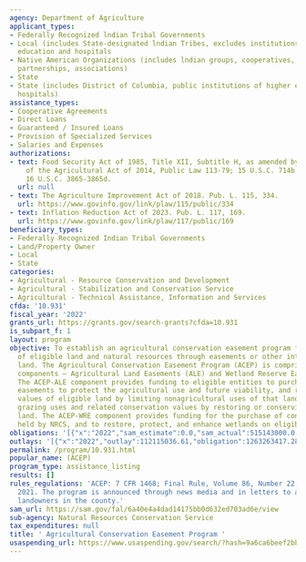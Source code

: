 ```yaml
---
agency: Department of Agriculture
applicant_types:
- Federally Recognized lndian Tribal Governments
- Local (includes State-designated lndian Tribes, excludes institutions of higher
  education and hospitals
- Native American Organizations (includes lndian groups, cooperatives, corporations,
  partnerships, associations)
- State
- State (includes District of Columbia, public institutions of higher education and
  hospitals)
assistance_types:
- Cooperative Agreements
- Direct Loans
- Guaranteed / Insured Loans
- Provision of Specialized Services
- Salaries and Expenses
authorizations:
- text: Food Security Act of 1985, Title XII, Subtitle H, as amended by Section 2301
    of the Agricultural Act of 2014, Public Law 113-79; 15 U.S.C. 714b and 714c and
    16 U.S.C. 3865-3865d.
  url: null
- text: The Agriculture Improvement Act of 2018. Pub. L. 115, 334.
  url: https://www.govinfo.gov/link/plaw/115/public/334
- text: Inflation Reduction Act of 2023. Pub. L. 117, 169.
  url: https://www.govinfo.gov/link/plaw/117/public/169
beneficiary_types:
- Federally Recognized Indian Tribal Governments
- Land/Property Owner
- Local
- State
categories:
- Agricultural - Resource Conservation and Development
- Agricultural - Stabilization and Conservation Service
- Agricultural - Technical Assistance, Information and Services
cfda: '10.931'
fiscal_year: '2022'
grants_url: https://grants.gov/search-grants?cfda=10.931
is_subpart_f: 1
layout: program
objective: To establish an agricultural conservation easement program for the conservation
  of eligible land and natural resources through easements or other interests in the
  land. The Agricultural Conservation Easement Program (ACEP) is comprised of two
  components – Agricultural Land Easements (ALE) and Wetland Reserve Easements (WRE).
  The ACEP-ALE component provides funding to eligible entities to purchase conservation
  easements to protect the agricultural use and future viability, and related conservation
  values of eligible land by limiting nonagricultural uses of that land; and to protect
  grazing uses and related conservation values by restoring or conserving eligible
  land. The ACEP-WRE component provides funding for the purchase of conservation easements
  held by NRCS, and to restore, protect, and enhance wetlands on eligible land.
obligations: '[{"x":"2022","sam_estimate":0.0,"sam_actual":515143000.0,"usa_spending_actual":762123144.54},{"x":"2023","sam_estimate":632056000.0,"sam_actual":0.0,"usa_spending_actual":1274099945.21},{"x":"2024","sam_estimate":609966000.0,"sam_actual":0.0,"usa_spending_actual":97565420.54}]'
outlays: '[{"x":"2022","outlay":112115036.61,"obligation":1263263417.28},{"x":"2023","outlay":51809511.45,"obligation":1336917289.24},{"x":"2024","outlay":18697673.4,"obligation":289769359.45}]'
permalink: /program/10.931.html
popular_name: (ACEP)
program_type: assistance_listing
results: []
rules_regulations: 'ACEP: 7 CFR 1468; Final Rule, Volume 86, Number 22, February 4,
  2021. The program is announced through news media and in letters to agricultural
  landowners in the county.'
sam_url: https://sam.gov/fal/6a40e4a4dad14175bb0d632ed703ad6e/view
sub-agency: Natural Resources Conservation Service
tax_expenditures: null
title: ' Agricultural Conservation Easement Program '
usaspending_url: https://www.usaspending.gov/search/?hash=9a6ca6beef2bb73cf110a68f30f05ac4
---
```

